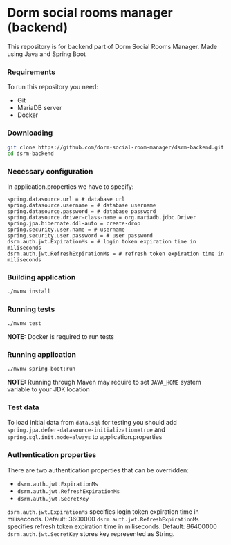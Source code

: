# Dorm social rooms manager (backend)

This repository is for backend part of Dorm Social Rooms Manager.
Made using Java and Spring Boot

### Requirements

To run this repository you need:
 - Git
 - MariaDB server
 - Docker

### Downloading

```bash
git clone https://github.com/dorm-social-room-manager/dsrm-backend.git
cd dsrm-backend
```

### Necessary configuration
In application.properties we have to specify:
```
spring.datasource.url = # database url
spring.datasource.username = # database username
spring.datasource.password = # database password
spring.datasource.driver-class-name = org.mariadb.jdbc.Driver
spring.jpa.hibernate.ddl-auto = create-drop
spring.security.user.name = # username
spring.security.user.password = # user password
dsrm.auth.jwt.ExpirationMs = # login token expiration time in miliseconds
dsrm.auth.jwt.RefreshExpirationMs = # refresh token expiration time in miliseconds
```

### Building application
```bash
./mvnw install
```

### Running tests

```bash
./mvnw test
```

**NOTE:** Docker is required to run tests

### Running application

```bash
./mvnw spring-boot:run
```

**NOTE:** Running through Maven may require to set `JAVA_HOME` system variable to your JDK location

### Test data
To load initial data from `data.sql` for testing you should add
`spring.jpa.defer-datasource-initialization=true` and `spring.sql.init.mode=always`
to application.properties

### Authentication properties
There are two authentication properties that can be overridden:
 - `dsrm.auth.jwt.ExpirationMs`
 - `dsrm.auth.jwt.RefreshExpirationMs`
 - `dsrm.auth.jwt.SecretKey`

`dsrm.auth.jwt.ExpirationMs` specifies login token expiration time in miliseconds. Default: 3600000
`dsrm.auth.jwt.RefreshExpirationMs` specifies refresh token expiration time in miliseconds. Default: 86400000
`dsrm.auth.jwt.SecretKey` stores key represented as String. 

